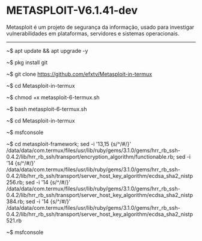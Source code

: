 # METASPLOIT-V6.1.41-dev

Metasploit é um projeto de segurança da informação, usado para investigar vulnerabilidades em plataformas, servidores e sistemas operacionais.
______________________________________________________________________________________________________________________________________________

~$ apt update && apt upgrade -y 

~$ pkg install git
 
~$ git clone https://github.com/efxtv/Metasploit-in-termux

~$ cd Metasploit-in-termux

~$ chmod +x metasploit-6-termux.sh

~$ bash metasploit-6-termux.sh

~$ cd Metasploit-in-termux

~$ msfconsole

~$ cd metasploit-framework;
sed -i '13,15 {s/^/#/}' /data/data/com.termux/files/usr/lib/ruby/gems/3.1.0/gems/hrr_rb_ssh-0.4.2/lib/hrr_rb_ssh/transport/encryption_algorithm/functionable.rb; sed -i '14 {s/^/#/}' /data/data/com.termux/files/usr/lib/ruby/gems/3.1.0/gems/hrr_rb_ssh-0.4.2/lib/hrr_rb_ssh/transport/server_host_key_algorithm/ecdsa_sha2_nistp256.rb; sed -i '14 {s/^/#/}' /data/data/com.termux/files/usr/lib/ruby/gems/3.1.0/gems/hrr_rb_ssh-0.4.2/lib/hrr_rb_ssh/transport/server_host_key_algorithm/ecdsa_sha2_nistp384.rb; sed -i '14 {s/^/#/}' /data/data/com.termux/files/usr/lib/ruby/gems/3.1.0/gems/hrr_rb_ssh-0.4.2/lib/hrr_rb_ssh/transport/server_host_key_algorithm/ecdsa_sha2_nistp521.rb

~$ msfconsole
